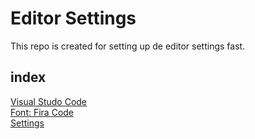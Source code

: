 # Editor Settings
This repo is created for setting up de editor settings fast.

## index
[Visual Studo Code](https://code.visualstudio.com/download)  
[Font: Fira Code](https://github.com/tonsky/FiraCode)  
[Settings](https://github.com/dv0s/editor-settings/settings)